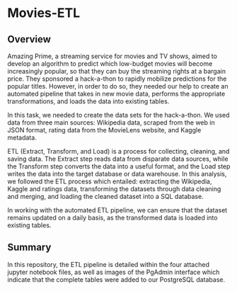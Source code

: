 # Movies-ETL
## Overview
Amazing Prime, a streaming service for movies and TV shows, aimed to develop an algorithm to predict which low-budget movies will become increasingly popular, so that they can buy the streaming rights at a bargain price. They sponsored a hack-a-thon to rapidly mobilize predictions for the popular titles. However, in order to do so, they needed our help to create an automated pipeline that takes in new movie data, performs the appropriate transformations, and loads the data into existing tables. 

In this task, we needed to create the data sets for the hack-a-thon. We used data from three main sources: Wikipedia data, scraped from the web in JSON format, rating data from the MovieLens website, and Kaggle metadata.

ETL (Extract, Transform, and Load) is a process for collecting, cleaning, and saving data. The Extract step reads data from disparate data sources, while the Transform step converts the data into a useful format, and the Load step writes the data into the target database or data warehouse. In this analysis, we followed the ETL process which entailed: extracting the Wikipedia, Kaggle and ratings data, transforming the datasets through data cleaning and merging, and loading the cleaned dataset into a SQL database.

In working with the automated ETL pipeline, we can ensure that the dataset remains updated on a daily basis, as the transformed data is loaded into existing tables.

## Summary
In this repository, the ETL pipeline is detailed within the four attached jupyter notebook files, as well as images of the PgAdmin interface which indicate that the complete tables were added to our PostgreSQL database.



